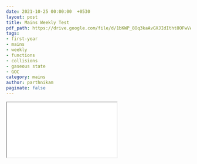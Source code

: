 ```yaml
---
date: 2021-10-25 00:00:00  +0530
layout: post
title: Mains Weekly Test
pdf_path: https://drive.google.com/file/d/1bKWP_8Oq3kaAvGXJIdItht8OFwVAZ1Rj/preview?usp=drive_link
tags: 
- first-year
- mains
- weekly
- functions
- collisions
- gaseous state
- GOC
category: mains
author: parthnikam
paginate: false
---
```


<iframe class="embed-pdf" src="{{ page.pdf_path }}#toolbar=0" seamless="seamless" scrolling="no" style="overflow:hidden"></iframe>
